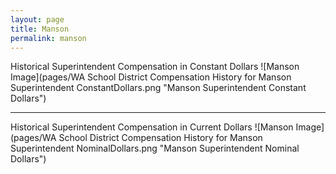 ```yaml
---
layout: page
title: Manson
permalink: manson
---
```



Historical Superintendent Compensation in Constant Dollars
![Manson Image](pages/WA School District Compensation History for Manson Superintendent ConstantDollars.png "Manson Superintendent Constant Dollars")

___

Historical Superintendent Compensation in Current Dollars
![Manson Image](pages/WA School District Compensation History for Manson Superintendent NominalDollars.png "Manson Superintendent Nominal Dollars")
